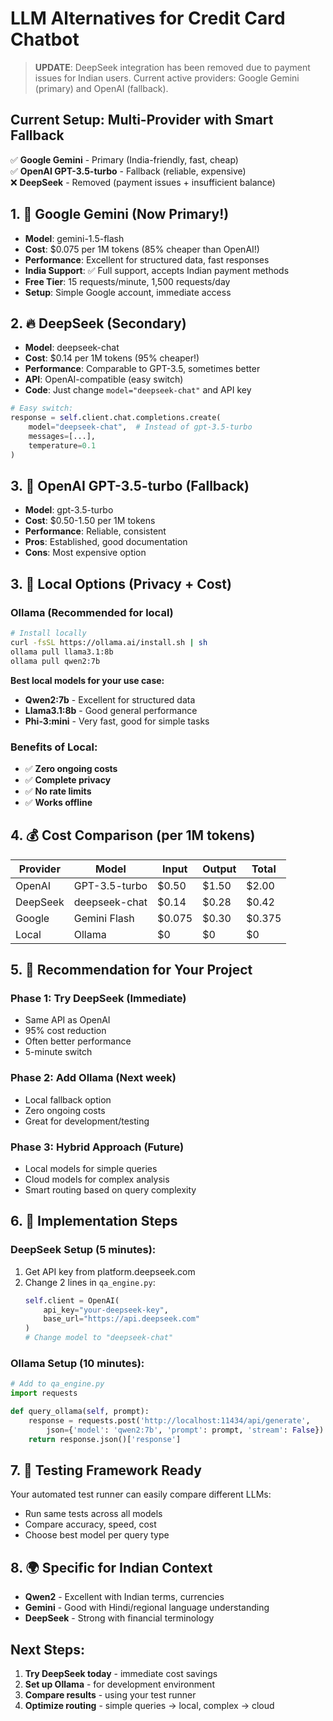 # LLM Alternatives for Credit Card Chatbot

> **UPDATE**: DeepSeek integration has been removed due to payment issues for Indian users. Current active providers: Google Gemini (primary) and OpenAI (fallback).

## Current Setup: Multi-Provider with Smart Fallback
✅ **Google Gemini** - Primary (India-friendly, fast, cheap)  
✅ **OpenAI GPT-3.5-turbo** - Fallback (reliable, expensive)  
❌ **DeepSeek** - Removed (payment issues + insufficient balance)

## 1. 🌟 **Google Gemini (Now Primary!)**
- **Model**: gemini-1.5-flash 
- **Cost**: $0.075 per 1M tokens (85% cheaper than OpenAI!)
- **Performance**: Excellent for structured data, fast responses
- **India Support**: ✅ Full support, accepts Indian payment methods
- **Free Tier**: 15 requests/minute, 1,500 requests/day
- **Setup**: Simple Google account, immediate access

## 2. 🔥 **DeepSeek (Secondary)**
- **Model**: deepseek-chat
- **Cost**: $0.14 per 1M tokens (95% cheaper!)
- **Performance**: Comparable to GPT-3.5, sometimes better
- **API**: OpenAI-compatible (easy switch)
- **Code**: Just change `model="deepseek-chat"` and API key

```python
# Easy switch:
response = self.client.chat.completions.create(
    model="deepseek-chat",  # Instead of gpt-3.5-turbo
    messages=[...],
    temperature=0.1
)
```

## 3. 🤖 **OpenAI GPT-3.5-turbo (Fallback)**
- **Model**: gpt-3.5-turbo
- **Cost**: $0.50-1.50 per 1M tokens
- **Performance**: Reliable, consistent
- **Pros**: Established, good documentation
- **Cons**: Most expensive option

## 3. 🚀 **Local Options (Privacy + Cost)**

### Ollama (Recommended for local)
```bash
# Install locally
curl -fsSL https://ollama.ai/install.sh | sh
ollama pull llama3.1:8b
ollama pull qwen2:7b
```

**Best local models for your use case:**
- **Qwen2:7b** - Excellent for structured data
- **Llama3.1:8b** - Good general performance
- **Phi-3:mini** - Very fast, good for simple tasks

### Benefits of Local:
- ✅ **Zero ongoing costs**
- ✅ **Complete privacy**
- ✅ **No rate limits**
- ✅ **Works offline**

## 4. 💰 **Cost Comparison (per 1M tokens)**

| Provider | Model | Input | Output | Total |
|----------|--------|--------|---------|-------|
| OpenAI | GPT-3.5-turbo | $0.50 | $1.50 | $2.00 |
| DeepSeek | deepseek-chat | $0.14 | $0.28 | $0.42 |
| Google | Gemini Flash | $0.075 | $0.30 | $0.375 |
| Local | Ollama | $0 | $0 | $0 |

## 5. 🎯 **Recommendation for Your Project**

### Phase 1: **Try DeepSeek** (Immediate)
- Same API as OpenAI
- 95% cost reduction
- Often better performance
- 5-minute switch

### Phase 2: **Add Ollama** (Next week)
- Local fallback option
- Zero ongoing costs
- Great for development/testing

### Phase 3: **Hybrid Approach** (Future)
- Local models for simple queries
- Cloud models for complex analysis
- Smart routing based on query complexity

## 6. 📝 **Implementation Steps**

### DeepSeek Setup (5 minutes):
1. Get API key from platform.deepseek.com
2. Change 2 lines in `qa_engine.py`:
   ```python
   self.client = OpenAI(
       api_key="your-deepseek-key",
       base_url="https://api.deepseek.com"
   )
   # Change model to "deepseek-chat"
   ```

### Ollama Setup (10 minutes):
```python
# Add to qa_engine.py
import requests

def query_ollama(self, prompt):
    response = requests.post('http://localhost:11434/api/generate',
        json={'model': 'qwen2:7b', 'prompt': prompt, 'stream': False})
    return response.json()['response']
```

## 7. 🧪 **Testing Framework Ready**
Your automated test runner can easily compare different LLMs:
- Run same tests across all models
- Compare accuracy, speed, cost
- Choose best model per query type

## 8. 🌍 **Specific for Indian Context**
- **Qwen2** - Excellent with Indian terms, currencies
- **Gemini** - Good with Hindi/regional language understanding
- **DeepSeek** - Strong with financial terminology

## Next Steps:
1. **Try DeepSeek today** - immediate cost savings
2. **Set up Ollama** - for development environment  
3. **Compare results** - using your test runner
4. **Optimize routing** - simple queries → local, complex → cloud 